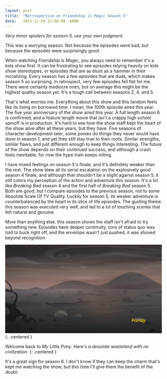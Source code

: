 ```yaml
---
layout: post
title:  "Retrospective on Friendship is Magic Season 5"
date:   2015-11-29 22:06:00 -0800
---
```


*Very minor spoilers for season 5, use your own judgment.*

This was a worrying season. Not because the episodes were bad, but because
the episodes were surprisingly good.

When watching *Friendship is Magic*, you always need to remember it's
a kids show first. It can be frustrating to see
episodes relying heavily on kids show stereotypes, or episodes that are
as blunt as a hammer in their moralizing. Every season has a few episodes
that are duds, which makes season 5 so surprising. In retrospect, very
few episodes fell flat for me. There were certainly mediocre ones, but on
average this might be the highest quality season yet. It's a tough call
between seasons 2, 4, and 5.

That's what worries me.
Everything about this show and this fandom feels like its living on borrowed time.
I mean, the 100th episode aired this year. The five year anniversary
of the show aired this year. A full length season 6 is confirmed, and a
feature length movie that isn't a crappy high school spinoff is in production.
It's hard to see how the show staff kept the
heart of the show alive after all these years, but they have.
Five seasons of character development later, some ponies do things they never
would have done in season 1, and yet they still
stay true to their roots. Similar strengths, similar flaws, and just different
enough to keep things interesting. The future of the show depends on their
continued success, and although a crash feels inevitable, for now the
hype train keeps rolling.

I have mixed feelings on season 5's finale, and it's definitely weaker than the
rest.
The show blew all its
serial escalation on the explosively good season 4 finale, and although that
shouldn't be a slight against season 5, it still colors my perception of the
action and adventure this season. It's a lot like
*Breaking Bad* season 4 and the first half of *Breaking Bad* season 5.
Both are good, but I compare episodes to the previous season, not
to some Absolute Scale Of TV Quality. Luckily for season 5, its weaker
adventure is counterbalanced by the heart in its slice of life episodes.
The guiding theme this season was executed very well, and led to a
lot of touching scenes that felt natural and genuine.

More than anything else, this season shows the staff isn't afraid to try something
new. Episodes have deeper continuity, tons of status quo was told to buck
right off, and the envelope wasn't just pushed, it was shoved beyond recognition.

![wasteland](/public/season5/wasteland.png)
{: .centered }

Welcome back to *My Little Pony*. Here's *a desolate wasteland with no civilization*.
{: .centered }

It's a great sign for season 6. I don't know if they can keep the charm that's
kept me watching the show, but this time I'll give them the benefit of the doubt.

